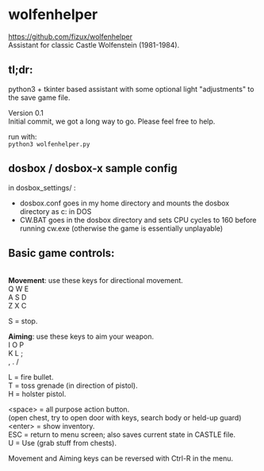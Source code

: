 # wolfenhelper
https://github.com/fizux/wolfenhelper <br>
Assistant for classic Castle Wolfenstein (1981-1984).

## tl;dr:

python3 + tkinter based assistant with some optional light "adjustments" to the save game file.

Version 0.1<br>
Initial commit, we got a long way to go.  Please feel free to help.

run with:<br>
`python3 wolfenhelper.py`

## dosbox / dosbox-x sample config
in dosbox_settings/ :<br>
- dosbox.conf goes in my home directory and mounts the dosbox directory as c: in DOS
- CW.BAT goes in the dosbox directory and sets CPU cycles to 160 before running cw.exe
(otherwise the game is essentially unplayable)


## Basic game controls:
<br>
<b>Movement</b>: use these keys for directional movement.<br>
Q W E<br>
A S D<br>
Z X C<br>

S = stop.

<b>Aiming</b>: use these keys to aim your weapon.<br>
I O P<br>
K L ;<br>
, . /

L = fire bullet.<br>
T = toss grenade (in direction of pistol).<br>
H = holster pistol.<br>

\<space> = all purpose action button.<br>
   (open chest, try to open door with keys, search body or held-up guard)<br>
\<enter> = show inventory.<br>
ESC = return to menu screen; also saves current state in CASTLE file.<br>
U = Use (grab stuff from chests).<br>

Movement and Aiming keys can be reversed with Ctrl-R in the menu.

